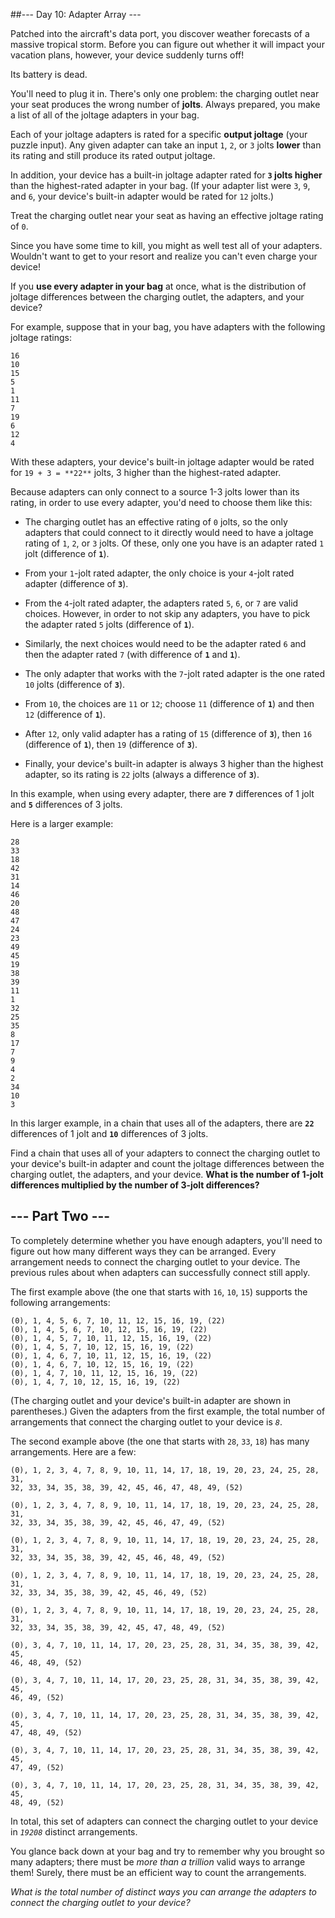 ##--- Day 10: Adapter Array ---


Patched into the aircraft's data port, you discover weather forecasts of a massive tropical storm. Before you can figure out whether it will impact your vacation plans, however, your device suddenly turns off!

Its battery is dead.

You'll need to plug it in. There's only one problem: the charging outlet near your seat produces the wrong number of 
**jolts**. Always prepared, you make a list of all of the joltage adapters in your bag.

Each of your joltage adapters is rated for a specific 
**output joltage** (your puzzle input). Any given adapter can take an input 
`1`, 
`2`, or 
`3` jolts 
**lower** than its rating and still produce its rated output joltage.

In addition, your device has a built-in joltage adapter rated for 
**`3` jolts higher** than the highest-rated adapter in your bag. (If your adapter list were 
`3`, 
`9`, and 
`6`, your device's built-in adapter would be rated for 
`12` jolts.)

Treat the charging outlet near your seat as having an effective joltage rating of 
`0`.

Since you have some time to kill, you might as well test all of your adapters. Wouldn't want to get to your resort and realize you can't even charge your device!

If you 
**use every adapter in your bag** at once, what is the distribution of joltage differences between the charging outlet, the adapters, and your device?

For example, suppose that in your bag, you have adapters with the following joltage ratings:

```
16
10
15
5
1
11
7
19
6
12
4
```

With these adapters, your device's built-in joltage adapter would be rated for 
`19 + 3 = **22**` jolts, 3 higher than the highest-rated adapter.

Because adapters can only connect to a source 1-3 jolts lower than its rating, in order to use every adapter, you'd need to choose them like this:

- The charging outlet has an effective rating of 
`0` jolts, so the only adapters that could connect to it directly would need to have a joltage rating of 
`1`, 
`2`, or 
`3` jolts. Of these, only one you have is an adapter rated 
`1` jolt (difference of 
**`1`**).

- From your 
`1`-jolt rated adapter, the only choice is your 
`4`-jolt rated adapter (difference of 
**`3`**).

- From the 
`4`-jolt rated adapter, the adapters rated 
`5`, 
`6`, or 
`7` are valid choices. However, in order to not skip any adapters, you have to pick the adapter rated 
`5` jolts (difference of 
**`1`**).

- Similarly, the next choices would need to be the adapter rated 
`6` and then the adapter rated 
`7` (with difference of 
**`1`** and 
**`1`**).

- The only adapter that works with the 
`7`-jolt rated adapter is the one rated 
`10` jolts (difference of 
**`3`**).

- From 
`10`, the choices are 
`11` or 
`12`; choose 
`11` (difference of 
**`1`**) and then 
`12` (difference of 
**`1`**).

- After 
`12`, only valid adapter has a rating of 
`15` (difference of 
**`3`**), then 
`16` (difference of 
**`1`**), then 
`19` (difference of 
**`3`**).

- Finally, your device's built-in adapter is always 3 higher than the highest adapter, so its rating is 
`22` jolts (always a difference of 
**`3`**).

In this example, when using every adapter, there are 
**`7`** differences of 1 jolt and 
**`5`** differences of 3 jolts.

Here is a larger example:

```
28
33
18
42
31
14
46
20
48
47
24
23
49
45
19
38
39
11
1
32
25
35
8
17
7
9
4
2
34
10
3
```

In this larger example, in a chain that uses all of the adapters, there are 
**`22`** differences of 1 jolt and 
**`10`** differences of 3 jolts.

Find a chain that uses all of your adapters to connect the charging outlet to your device's built-in adapter and count the joltage differences between the charging outlet, the adapters, and your device. 
**What is the number of 1-jolt differences multiplied by the number of 3-jolt differences?**

## --- Part Two ---

To completely determine whether you have enough adapters, you'll need to figure out how many different ways they can be arranged. Every arrangement needs to connect the charging outlet to your device. The previous rules about when adapters can successfully connect still apply.

The first example above (the one that starts with `16`, `10`, `15`) supports the following arrangements:

    (0), 1, 4, 5, 6, 7, 10, 11, 12, 15, 16, 19, (22)
    (0), 1, 4, 5, 6, 7, 10, 12, 15, 16, 19, (22)
    (0), 1, 4, 5, 7, 10, 11, 12, 15, 16, 19, (22)
    (0), 1, 4, 5, 7, 10, 12, 15, 16, 19, (22)
    (0), 1, 4, 6, 7, 10, 11, 12, 15, 16, 19, (22)
    (0), 1, 4, 6, 7, 10, 12, 15, 16, 19, (22)
    (0), 1, 4, 7, 10, 11, 12, 15, 16, 19, (22)
    (0), 1, 4, 7, 10, 12, 15, 16, 19, (22)

(The charging outlet and your device's built-in adapter are shown in parentheses.) Given the adapters from the first example, the total number of arrangements that connect the charging outlet to your device is _`8`_.

The second example above (the one that starts with `28`, `33`, `18`) has many arrangements. Here are a few:

    (0), 1, 2, 3, 4, 7, 8, 9, 10, 11, 14, 17, 18, 19, 20, 23, 24, 25, 28, 31,
    32, 33, 34, 35, 38, 39, 42, 45, 46, 47, 48, 49, (52)

    (0), 1, 2, 3, 4, 7, 8, 9, 10, 11, 14, 17, 18, 19, 20, 23, 24, 25, 28, 31,
    32, 33, 34, 35, 38, 39, 42, 45, 46, 47, 49, (52)

    (0), 1, 2, 3, 4, 7, 8, 9, 10, 11, 14, 17, 18, 19, 20, 23, 24, 25, 28, 31,
    32, 33, 34, 35, 38, 39, 42, 45, 46, 48, 49, (52)

    (0), 1, 2, 3, 4, 7, 8, 9, 10, 11, 14, 17, 18, 19, 20, 23, 24, 25, 28, 31,
    32, 33, 34, 35, 38, 39, 42, 45, 46, 49, (52)

    (0), 1, 2, 3, 4, 7, 8, 9, 10, 11, 14, 17, 18, 19, 20, 23, 24, 25, 28, 31,
    32, 33, 34, 35, 38, 39, 42, 45, 47, 48, 49, (52)

    (0), 3, 4, 7, 10, 11, 14, 17, 20, 23, 25, 28, 31, 34, 35, 38, 39, 42, 45,
    46, 48, 49, (52)

    (0), 3, 4, 7, 10, 11, 14, 17, 20, 23, 25, 28, 31, 34, 35, 38, 39, 42, 45,
    46, 49, (52)

    (0), 3, 4, 7, 10, 11, 14, 17, 20, 23, 25, 28, 31, 34, 35, 38, 39, 42, 45,
    47, 48, 49, (52)

    (0), 3, 4, 7, 10, 11, 14, 17, 20, 23, 25, 28, 31, 34, 35, 38, 39, 42, 45,
    47, 49, (52)

    (0), 3, 4, 7, 10, 11, 14, 17, 20, 23, 25, 28, 31, 34, 35, 38, 39, 42, 45,
    48, 49, (52)

In total, this set of adapters can connect the charging outlet to your device in _`19208`_ distinct arrangements.

You glance back down at your bag and try to remember why you brought so many adapters; there must be _more than a trillion_ valid ways to arrange them! Surely, there must be <span title="Definitely itertools.">an efficient way</span> to count the arrangements.

_What is the total number of distinct ways you can arrange the adapters to connect the charging outlet to your device?_

